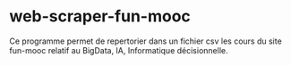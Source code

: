 # web-scraper-fun-mooc
Ce programme permet de repertorier dans un fichier csv les cours du site fun-mooc relatif au BigData, IA, Informatique décisionnelle.
